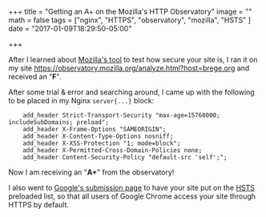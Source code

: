 +++
title = "Getting an A+ on the Mozilla's HTTP Observatory"
image = ""
math = false
tags = ["nginx", "HTTPS", "observatory", "mozilla", "HSTS"
]
date = "2017-01-09T18:29:50-05:00"

+++

After I learned about [Mozilla's tool](https://github.com/mozilla/http-observatory) to test how secure your site is, I ran it on my site https://observatory.mozilla.org/analyze.html?host=brege.org and received an "**F**".  <!--more-->

After some trial & error and searching around, I came up with the following to be placed in my Nginx `server{...}` block:

```
    add_header Strict-Transport-Security "max-age=15768000; includeSubDomains; preload";
    add_header X-Frame-Options "SAMEORIGIN";
    add_header X-Content-Type-Options nosniff;
    add_header X-XSS-Protection "1; mode=block";
    add_header X-Permitted-Cross-Domain-Policies none;
    add_header Content-Security-Policy "default-src 'self';";

```

Now I am receiving an "**A+**" from the observatory!

I also went to [Google's submission page](https://hstspreload.org/) to have your site put on the [HSTS](https://en.wikipedia.org/wiki/HTTP_Strict_Transport_Security) preloaded list, so that all users of Google Chrome access your site through HTTPS by default.
